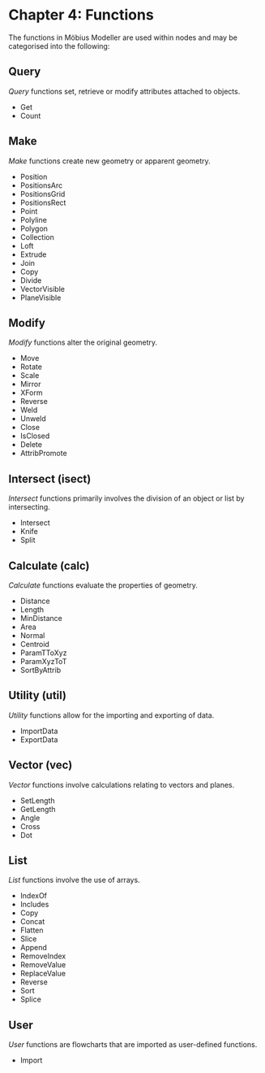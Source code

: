 # Chapter 4: Functions

The functions in Möbius Modeller are used within nodes and may be categorised into the following:

## Query

_Query_ functions set, retrieve or modify attributes attached to objects.

* Get
* Count

## Make

_Make_ functions create new geometry or apparent geometry. 

* Position
* PositionsArc
* PositionsGrid
* PositionsRect
* Point
* Polyline
* Polygon
* Collection
* Loft
* Extrude
* Join
* Copy
* Divide
* VectorVisible
* PlaneVisible

## Modify

_Modify_ functions alter the original geometry. 

* Move
* Rotate
* Scale
* Mirror
* XForm
* Reverse
* Weld
* Unweld
* Close
* IsClosed
* Delete
* AttribPromote

## Intersect (isect)

_Intersect_ functions primarily involves the division of an object or list by intersecting.

* Intersect
* Knife
* Split


## Calculate (calc)

_Calculate_ functions evaluate the properties of geometry.

* Distance
* Length
* MinDistance
* Area
* Normal
* Centroid
* ParamTToXyz
* ParamXyzToT
* SortByAttrib

## Utility (util)
_Utility_ functions allow for the importing and exporting of data.

* ImportData
* ExportData

## Vector (vec)

_Vector_ functions involve calculations relating to vectors and planes.

* SetLength
* GetLength
* Angle
* Cross
* Dot

## List

_List_ functions involve the use of arrays.

* IndexOf
* Includes
* Copy
* Concat
* Flatten
* Slice
* Append
* RemoveIndex
* RemoveValue
* ReplaceValue
* Reverse
* Sort
* Splice

## User

_User_ functions are flowcharts that are imported as user-defined functions.

* Import